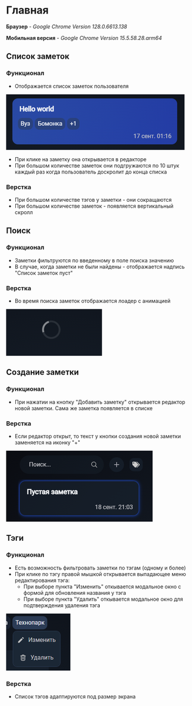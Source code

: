 # Главная

**Браузер** - _Google Chrome Version 128.0.6613.138_

**Мобильная версия** - _Google Chrome Version 15.5.58.28.arm64_

## Список заметок

### Функционал

* Отображается список заметок пользователя

<img src="img/note.png">

* При клике на заметку она открывается в редакторе
* При большом количестве заметок они подгружаются по 10 штук каждый раз когда пользователь доскролит до конца списка

### Верстка

* При большом количестве тэгов у заметки - они сокращаются
* При большом количестве заметок - появляется вертикальный скролл

## Поиск

### Функционал

* Заметки фильтруются по введенному в поле поиска значению
* В случае, когда заметки не были найдены - отображается надпись "Список заметок пуст"

### Верстка

* Во время поиска заметок отображается лоадер с анимацией

<img src="img/loader.png">

## Создание заметки

### Функционал

* При нажатии на кнопку "Добавить заметку" открывается редактор новой заметки. Сама же заметка появляется в списке

### Верстка

* Если редактор открыт, то текст у кнопки создания новой заметки заменяется на иконку "+"

<img src="img/add-btn.png">

## Тэги

### Функционал

* Есть возможность фильтровать заметки по тэгам (одному и более)
* При клике по тэгу правой мышкой открывается выпадающее меню редактирования тэга:
  * При выборе пункта "Изменить" откывается модальное окно с формой для обновления названия у тэга
  * При выборе пункта "Удалить" откывается модальное окно для подтверждения удаления тэга

<img src="img/tag-dropdown.png">

### Верстка

* Список тэгов адаптируются под размер экрана